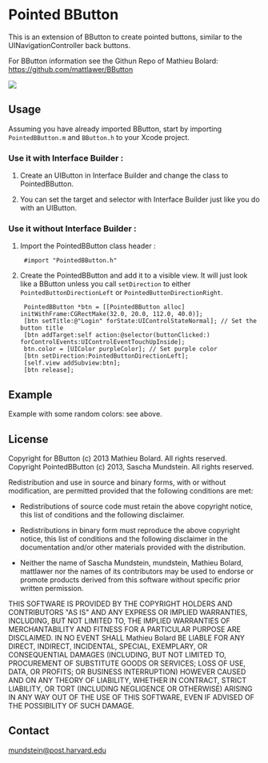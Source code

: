 Pointed BButton
===============

This is an extension of BButton to create pointed buttons, similar to the UINavigationController back buttons.

For BButton information see the Githun Repo of Mathieu Bolard: 
https://github.com/mattlawer/BButton

<img src="http://img805.imageshack.us/img805/884/pointedbbuttons.png" />

Usage
-----

Assuming you have already imported BButton, start by importing <code>PointedBButton.m</code> and <code>BButton.h</code> to your Xcode project.

### Use it with Interface Builder : ###

1. Create an UIButton in Interface Builder and change the class to PointedBButton.

2. You can set the target and selector with Interface Builder just like you do with an UIButton.


### Use it without Interface Builder : ###

1. Import the PointedBButton class header :

		#import "PointedBButton.h"
		
2. Create the PointedBButton and add it to a visible view. It will just look like a BButton unless you call <code>setDirection</code> to either <code>PointedButtonDirectionLeft</code> or <code>PointedButtonDirectionRight</code>.

		PointedBButton *btn = [[PointedBButton alloc] initWithFrame:CGRectMake(32.0, 20.0, 112.0, 40.0)];
        [btn setTitle:@"Login" forState:UIControlStateNormal]; // Set the button title
        [btn addTarget:self action:@selector(buttonClicked:) forControlEvents:UIControlEventTouchUpInside];
        btn.color = [UIColor purpleColor]; // Set purple color
        [btn setDirection:PointedButtonDirectionLeft];
        [self.view addSubview:btn];
        [btn release];
    
    
Example
-------

Example with some random colors: see above.

License
-------

Copyright for BButton (c) 2013 Mathieu Bolard. All rights reserved. <br />
Copyright PointedBButton (c) 2013, Sascha Mundstein. All rights reserved.

Redistribution and use in source and binary forms, with or without modification, are permitted provided that the following conditions are met:
 
* Redistributions of source code must retain the above copyright notice, this list of conditions and the following disclaimer.
 
* Redistributions in binary form must reproduce the above copyright notice, this list of conditions and the following disclaimer in the documentation and/or other materials provided with the distribution.

* Neither the name of Sascha Mundstein, mundstein, Mathieu Bolard, mattlawer nor the names of its contributors may be used to endorse or promote products derived from this software without specific prior written permission.

THIS SOFTWARE IS PROVIDED BY THE COPYRIGHT HOLDERS AND CONTRIBUTORS "AS IS" AND ANY EXPRESS OR IMPLIED WARRANTIES, INCLUDING, BUT NOT LIMITED TO, THE IMPLIED WARRANTIES OF MERCHANTABILITY AND FITNESS FOR A PARTICULAR PURPOSE ARE DISCLAIMED. IN NO EVENT SHALL Mathieu Bolard BE LIABLE FOR ANY DIRECT, INDIRECT, INCIDENTAL, SPECIAL, EXEMPLARY, OR CONSEQUENTIAL DAMAGES (INCLUDING, BUT NOT LIMITED TO, PROCUREMENT OF SUBSTITUTE GOODS OR SERVICES; LOSS OF USE, DATA, OR PROFITS; OR BUSINESS INTERRUPTION) HOWEVER CAUSED AND ON ANY THEORY OF LIABILITY, WHETHER IN CONTRACT, STRICT LIABILITY, OR TORT (INCLUDING NEGLIGENCE OR OTHERWISE) ARISING IN ANY WAY OUT OF THE USE OF THIS SOFTWARE, EVEN IF ADVISED OF THE POSSIBILITY OF SUCH DAMAGE.

Contact
-------

mundstein@post.harvard.edu
